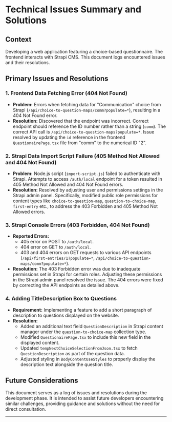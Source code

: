 # Technical Issues Summary and Solutions

## Context
Developing a web application featuring a choice-based questionnaire. The frontend interacts with Strapi CMS. This document logs encountered issues and their resolutions.

## Primary Issues and Resolutions

### 1. Frontend Data Fetching Error (404 Not Found)
- **Problem:** Errors when fetching data for "Communication" choice from Strapi (`/api/choice-to-question-maps/comm?populate=*`), resulting in a 404 Not Found error.
- **Resolution:** Discovered that the endpoint was incorrect. Correct endpoint should reference the ID number rather than a string (`comm`). The correct API call is `/api/choice-to-question-maps?populate=*`. Issue resolved by updating the `id` reference in the frontend `QuestionairePage.tsx` file from "comm" to the numerical ID "2".

### 2. Strapi Data Import Script Failure (405 Method Not Allowed and 404 Not Found)
- **Problem:** Node.js script (`import-script.js`) failed to authenticate with Strapi. Attempts to access `/auth/local` endpoint for a token resulted in 405 Method Not Allowed and 404 Not Found errors.
- **Resolution:** Resolved by adjusting user and permissions settings in the Strapi admin panel. Specifically, modified public role permissions for content types like `choice-to-question-map`, `question-to-choice-map`, `first-entry` etc., to address the 403 Forbidden and 405 Method Not Allowed errors.

### 3. Strapi Console Errors (403 Forbidden, 404 Not Found)
- **Reported Errors:**
  - 405 error on POST to `/auth/local`.
  - 404 error on GET to `/auth/local`.
  - 403 and 404 errors on GET requests to various API endpoints (`/api/first-entries/1?populate=*`, `/api/choice-to-question-maps/comm?populate=*`).
- **Resolution:** The 403 Forbidden error was due to inadequate permissions set in Strapi for certain roles. Adjusting these permissions in the Strapi admin panel resolved the issue. The 404 errors were fixed by correcting the API endpoints as detailed above.

### 4. Adding TitleDescription Box to Questions
- **Requirement:** Implementing a feature to add a short paragraph of description to questions displayed on the website.
- **Resolution:**
  - Added an additional text field `QuestionDescription` in Strapi content manager under the `question-to-choice-map` collection type.
  - Modified `QuestionairePage.tsx` to include this new field in the displayed content.
  - Updated `tempNextChoiceSelectionFromJson.tsx` to fetch `QuestionDescription` as part of the question data.
  - Adjusted styling in `BodyContentUseStyles` to properly display the description text alongside the question title.

## Future Considerations
This document serves as a log of issues and resolutions during the development phase. It is intended to assist future developers encountering similar challenges, providing guidance and solutions without the need for direct consultation.

---
